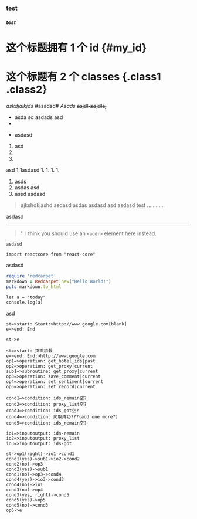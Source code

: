 ### test 
##### test 


# 这个标题拥有 1 个 id {#my_id}

# 这个标题有 2 个 classes {.class1 .class2}


*askdjalkjds*
#asadsd#
_Asads_
~~asjdlkasjdlaj~~

- asda sd
asdads
asd
- 
* asdasd
1. asd
2. 
3. 


asd
1
1asdasd
1.
1.
1. 
1. 
  1. asds
  2. asdas
  asd
  3. assd 
  asdasd
   




> ajkshdkjashd
asdasd
asdas
asdasd
asd
>asdasd
test
............

asdasd

---

> '<addr>'
I think you should use an
`<addr>` element here instead.

`asdasd`

`import reactcore from "react-core"`





asdasd


```ruby
require 'redcarpet'
markdown = Redcarpet.new("Hello World!")
puts markdown.to_html
```

```node
let a = "today"
console.log(a)
```


asd

```flow
st=>start: Start:>http://www.google.com[blank]
e=>end: End

st->e
```

```flow
st=>start: 页面加载
e=>end: End:>http://www.google.com
op1=>operation: get_hotel_ids|past
op2=>operation: get_proxy|current
sub1=>subroutine: get_proxy|current
op3=>operation: save_comment|current
op4=>operation: set_sentiment|current
op5=>operation: set_record|current

cond1=>condition: ids_remain空?
cond2=>condition: proxy_list空?
cond3=>condition: ids_got空?
cond4=>condition: 爬取成功???(add one more?)
cond5=>condition: ids_remain空?

io1=>inputoutput: ids-remain
io2=>inputoutput: proxy_list
io3=>inputoutput: ids-got

st->op1(right)->io1->cond1
cond1(yes)->sub1->io2->cond2
cond2(no)->op3
cond2(yes)->sub1
cond1(no)->op3->cond4
cond4(yes)->io3->cond3
cond4(no)->io1
cond3(no)->op4
cond3(yes, right)->cond5
cond5(yes)->op5
cond5(no)->cond3
op5->e

```
